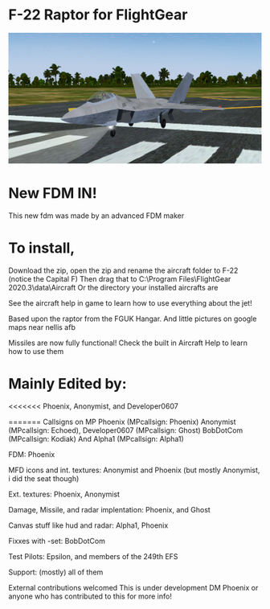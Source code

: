# F-22 Raptor for FlightGear

![image](/pic.png)

# New FDM IN!
This new fdm was made by an advanced FDM maker

# To install, 
Download the zip, open the zip and rename the aircraft folder to F-22 (notice the Capital F)
Then drag that to C:\Program Files\FlightGear 2020.3\data\Aircraft Or the directory your installed aircrafts are

See the aircraft help in game to learn how to use everything about the jet!

Based upon the raptor from the FGUK Hangar. And little pictures on google maps near nellis afb

Missiles are now fully functional!
Check the built in Aircraft Help to learn how to use them

# Mainly Edited by:
<<<<<<<
 Phoenix, Anonymist, and Developer0607

======= Callsigns on MP
Phoenix (MPcallsign: Phoenix) 
Anonymist (MPcallsign: Echoed), Developer0607 (MPcallsign: Ghost) BobDotCom (MPcallsign: Kodiak) And Alpha1 (MPcallsign: Alpha1)

 FDM: Phoenix

 MFD icons and int. textures:  Anonymist and Phoenix (but mostly Anonymist, i did the seat though)

 Ext. textures: Phoenix, Anonymist

 Damage, Missile, and radar implentation: Phoenix, and Ghost

 Canvas stuff like hud and radar: Alpha1, Phoenix

 Fixxes with -set: BobDotCom

Test Pilots: Epsilon, and members of the 249th EFS

 Support: (mostly) all of them                  

External contributions welcomed
This is under development
DM Phoenix or anyone who has contributed to this for more info!
